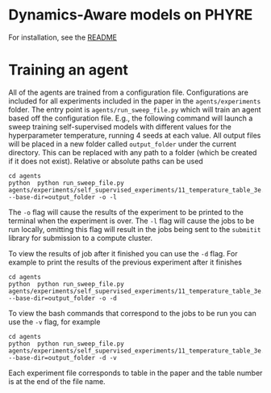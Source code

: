# Dynamics-Aware models on PHYRE
For installation, see the [README](../README.md)

# Training an agent

All of the agents are trained from a configuration file. Configurations are included for all experiments included in the paper in the `agents/experiments` folder. The entry point is `agents/run_sweep_file.py` which will train an agent based off the configuration file.
E.g., the following command will launch a sweep training self-supervised models with different
values for the hyperparameter temperature, running 4 seeds at each value. All output files
will be placed in a new folder called `output_folder` under the current directory.
This can be replaced with any path to a folder (which be created if it does not exist). Relative or absolute paths can be used

```(bash)
cd agents
python  python run_sweep_file.py  agents/experiments/self_supervised_experiments/11_temperature_table_3e.conf  --base-dir=output_folder -o -l
```

The `-o` flag will cause the results of the experiment to be printed to the terminal when the experiment is over.
The `-l` flag will cause the jobs to be run locally, omitting this flag will 
result in the jobs being sent to the `submitit` library for submission to 
a compute cluster.


To view the results of job after it finished you can use the `-d` flag.
For example to print the results of the previous experiment after it 
finishes 

```(bash)
cd agents
python  python run_sweep_file.py  agents/experiments/self_supervised_experiments/11_temperature_table_3e.conf  --base-dir=output_folder -o -d
```


To view the bash commands that correspond to the jobs to be run you can
use the `-v` flag, for example

```(bash)
cd agents
python  python run_sweep_file.py  agents/experiments/self_supervised_experiments/11_temperature_table_3e.conf  --base-dir=output_folder -d -v
```

Each experiment file corresponds to table in the paper and the table number is at the end of the file name.
